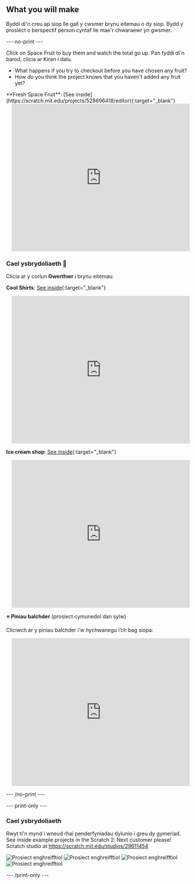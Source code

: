 ## What you will make

Byddi di'n creu ap siop lle gall y cwsmer brynu eitemau o dy siop. Bydd y prosiect o berspectif person cyntaf lle mae'r chwaraewr yn gwsmer.

--- no-print ---

Click on Space Fruit to buy them and watch the total go up. Pan fyddi di'n barod, clicia ar Kiran i dalu.

+ What happens if you try to checkout before you have chosen any fruit?
+ How do you think the project knows that you haven't added any fruit yet?

<div>
**Fresh Space Fruit**: [See inside](https://scratch.mit.edu/projects/528696418/editor){:target="_blank"}
<div class="scratch-preview" style="margin-left: 15px;">
  <iframe allowtransparency="true" width="485" height="402" src="https://scratch.mit.edu/projects/embed/528696418/?autostart=false" frameborder="0"></iframe>
</div>
</div>

### Cael ysbrydoliaeth 💭

Clicia ar y corlun **Gwerthwr** i brynu eitemau:

**Cool Shirts**: [See inside](https://scratch.mit.edu/projects/528697069/editor){:target="_blank"}
<div class="scratch-preview" style="margin-left: 15px;">
  <iframe allowtransparency="true" width="485" height="402" src="https://scratch.mit.edu/projects/embed/528697069/?autostart=false" frameborder="0"></iframe>
</div>

**Ice cream shop**: [See inside](https://scratch.mit.edu/projects/525972748/editor){:target="_blank"}
<div class="scratch-preview" style="margin-left: 15px;">
  <iframe allowtransparency="true" width="485" height="402" src="https://scratch.mit.edu/projects/embed/525972748/?autostart=false" frameborder="0"></iframe>
</div>

**⭐ Piniau balchder** (prosiect cymunedol dan sylw)

Cliciwch ar y piniau balchder i’w hychwanegu i’ch bag siopa:

<div class="scratch-preview" style="margin-left: 15px;">
  <iframe allowtransparency="true" width="485" height="402" src="https://scratch.mit.edu/projects/embed/750787529/?autostart=false" frameborder="0"></iframe>
</div>

--- /no-print ---

--- print-only ---

### Cael ysbrydoliaeth

Rwyt ti'n mynd i wneud rhai penderfyniadau dylunio i greu dy gymeriad. See inside example projects in the Scratch 2: Next customer please! Scratch studio at https://scratch.mit.edu/studios/29611454

![Prosiect enghreifftiol](images/fruit.png) ![Prosiect enghreifftiol](images/tshirt.png) ![Prosiect enghreifftiol](images/icecream.png) ![Prosiect enghreifftiol](images/vending.png)

--- /print-only ---


